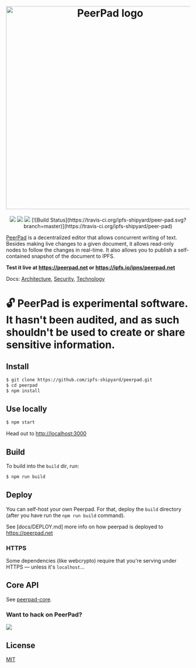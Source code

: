 <h1 align="center" title="PeerPad">
  <a href="https://peerpad.net/"><img width="555" alt="PeerPad logo" src="https://user-images.githubusercontent.com/152863/31819860-8a3d5080-b596-11e7-8e69-55c27f95d95d.png"></a>
</h1>

<p align="center">
  <a href="https://protocol.io"><img src="https://img.shields.io/badge/made%20by-Protocol%20Labs-blue.svg?style=flat-square" /></a>
  <a href="http://peerpad.net/"><img src="https://img.shields.io/badge/project-PeerPad-blue.svg?style=flat-square" /></a>
  <a href="http://webchat.freenode.net/?channels=%23ipfs"><img src="https://img.shields.io/badge/freenode-%23ipfs-blue.svg?style=flat-square" /></a>
  [![Build Status](https://travis-ci.org/ipfs-shipyard/peer-pad.svg?branch=master)](https://travis-ci.org/ipfs-shipyard/peer-pad)
</p>

[PeerPad](https://peerpad.net/) is a decentralized editor that allows concurrent writing of text. Besides making live changes to a given document, it allows read-only nodes to follow the changes in real-time. It also allows you to publish a self-contained snapshot of the document to IPFS.

**Test it live at https://peerpad.net or https://ipfs.io/ipns/peerpad.net**

Docs: [Architecture](docs/ARCHITECTURE.md), [Security](docs/SECURITY.md), [Technology](docs/TECHNOLOGY.md)

# 🔓 PeerPad is experimental software. It hasn't been audited, and as such shouldn't be used to create or share sensitive information.

## Install

```bash
$ git clone https://github.com/ipfs-shipyard/peerpad.git
$ cd peerpad
$ npm install
```

## Use locally

```bash
$ npm start
```

Head out to [http://localhost:3000](http://localhost:3000)

## Build

To build into the `build` dir, run:

```bash
$ npm run build
```

## Deploy

You can self-host your own Peerpad. For that, deploy the `build` directory (after you have run the `npm run build` command).

See [docs/DEPLOY.md] more info on how peerpad is deployed to https://peerpad.net 

### HTTPS

Some dependencies (like webcrypto) require that you're serving under HTTPS — unless it's `localhost`...

## Core API

See [peerpad-core](https://github.com/ipfs-shipyard/peerpad-core).

### Want to hack on PeerPad?

[![](https://cdn.rawgit.com/jbenet/contribute-ipfs-gif/master/img/contribute.gif)](https://github.com/ipfs/community/blob/master/contributing.md)

## License

[MIT](https://github.com/ipfs-shipyard/peerpad/blob/master/LICENSE)

